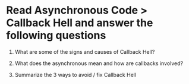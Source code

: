 # Read Asynchronous Code > Callback Hell and answer the following questions
1. What are some of the signs and causes of Callback Hell?

2. What does the asynchronous mean and how are callbacks involved?

3. Summarize the 3 ways to avoid / fix Callback Hell